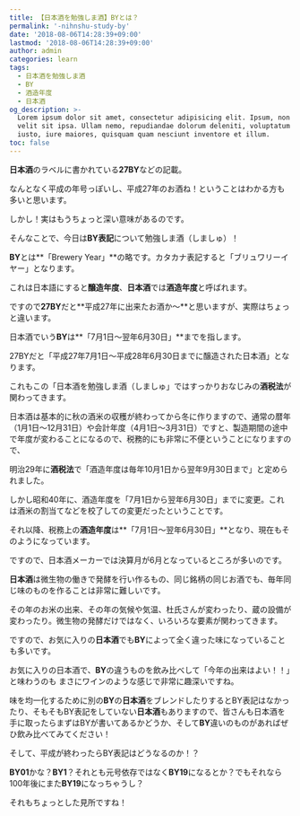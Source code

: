 ```yaml
---
title: 【日本酒を勉強しま酒】BYとは？
permalink: '-nihnshu-study-by'
date: '2018-08-06T14:28:39+09:00'
lastmod: '2018-08-06T14:28:39+09:00'
author: admin
categories: learn
tags:
  - 日本酒を勉強しま酒
  - BY
  - 酒造年度
  - 日本酒
og_description: >-
  Lorem ipsum dolor sit amet, consectetur adipisicing elit. Ipsum, non pariatur
  velit sit ipsa. Ullam nemo, repudiandae dolorum deleniti, voluptatum amet
  iusto, iure maiores, quisquam quam nesciunt inventore et illum.
toc: false
---
```


**日本酒**のラベルに書かれている**27BY**などの記載。

なんとなく平成の年号っぽいし、平成27年のお酒ね！ということはわかる方も多いと思います。

しかし！実はもうちょっと深い意味があるのです。

そんなことで、今日は**BY表記**について勉強しま酒（しましゅ）！

**BY**とは**「Brewery Year」**の略です。カタカナ表記すると「ブリュワリーイヤー」となります。

これは日本語にすると**醸造年度**、**日本酒**では**酒造年度**と呼ばれます。

ですので**27BY**だと**平成27年に出来たお酒か～**と思いますが、実際はちょっと違います。

日本酒でいう**BY**は**「7月1日～翌年6月30日」**までを指します。

27BYだと「平成27年7月1日～平成28年6月30日までに醸造された日本酒」となります。

これもこの「日本酒を勉強しま酒（しましゅ」ではすっかりおなじみの**酒税法**が関わってきます。

日本酒は基本的に秋の酒米の収穫が終わってから冬に作りますので、通常の暦年（1月1日～12月31日）や会計年度（4月1日～3月31日）ですと、製造期間の途中で年度が変わることになるので、税務的にも非常に不便ということになりますので、

明治29年に**酒税法**で「酒造年度は毎年10月1日から翌年9月30日まで」と定められました。

しかし昭和40年に、酒造年度を「7月1日から翌年6月30日」までに変更。これは酒米の割当てなどを校了しての変更だったということです。

それ以降、税務上の**酒造年度**は**「7月1日～翌年6月30日」**となり、現在もそのようになっています。

ですので、日本酒メーカーでは決算月が6月となっているところが多いのです。

**日本酒**は微生物の働きで発酵を行い作るもの、同じ銘柄の同じお酒でも、毎年同じ味のものを作ることは非常に難しいです。

その年のお米の出来、その年の気候や気温、杜氏さんが変わったり、蔵の設備が変わったり。微生物の発酵だけではなく、いろいろな要素が関わってきます。

ですので、お気に入りの**日本酒**でも**BY**によって全く違った味になっていることも多いです。

お気に入りの日本酒で、**BY**の違うものを飲み比べして「今年の出来はよい！！」と味わうのも
まさにワインのような感じで非常に趣深いですね。

味を均一化するために別の**BY**の**日本酒**をブレンドしたりするとBY表記はなかったり、そもそもBY表記をしていない**日本酒**もありますので、皆さんも日本酒を手に取ったらまずはBYが書いてあるかどうか、そして**BY**違いのものがあればぜひ飲み比べてみてください！

そして、平成が終わったらBY表記はどうなるのか！？

**BY01**かな？**BY1**？それとも元号依存ではなく**BY19**になるとか？でもそれなら100年後にまた**BY19**になっちゃうし？

それもちょっとした見所ですね！
